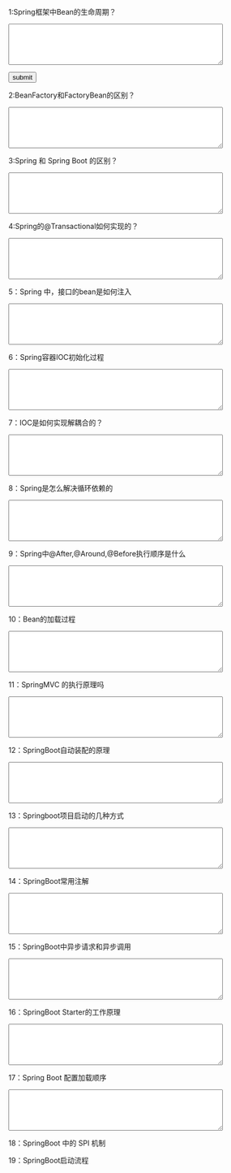 1:Spring框架中Bean的生命周期？<p/>
<textarea rows="5" cols="50" ></textarea><p/>
<button onclick="alert(document.getElementById('jvm7').value==
'实例化，属性赋值，初始化前回调，初始化后回调，销毁'?'正确':'错误')">
submit</button>

2:BeanFactory和FactoryBean的区别？<p/>
<textarea rows="5" cols="50" ></textarea>

3:Spring 和 Spring Boot 的区别？<p/>
<textarea rows="5" cols="50" ></textarea>

4:Spring的@Transactional如何实现的？<p/>
<textarea rows="5" cols="50" ></textarea>


5：Spring 中，接口的bean是如何注入
<textarea rows="5" cols="50" ></textarea>

6：Spring容器IOC初始化过程
<textarea rows="5" cols="50" ></textarea>

7：IOC是如何实现解耦合的？
<textarea rows="5" cols="50" ></textarea>

8：Spring是怎么解决循环依赖的
<textarea rows="5" cols="50" ></textarea>

9：Spring中@After,@Around,@Before执行顺序是什么
<textarea rows="5" cols="50" ></textarea>


10：Bean的加载过程
<textarea rows="5" cols="50" ></textarea>

11：SpringMVC 的执行原理吗
<textarea rows="5" cols="50" ></textarea>




12：SpringBoot自动装配的原理
<textarea rows="5" cols="50" ></textarea>

13：Springboot项目启动的几种方式
<textarea rows="5" cols="50" ></textarea>

14：SpringBoot常用注解
<textarea rows="5" cols="50" ></textarea>

15：SpringBoot中异步请求和异步调用
<textarea rows="5" cols="50" ></textarea>

16：SpringBoot Starter的工作原理
<textarea rows="5" cols="50" ></textarea>

17：Spring Boot 配置加载顺序
<textarea rows="5" cols="50" ></textarea>

18：SpringBoot 中的 SPI 机制


19：SpringBoot启动流程
